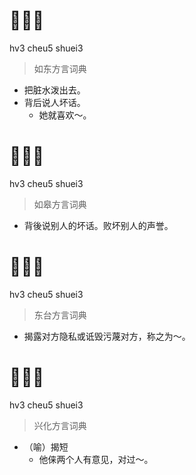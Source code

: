 # 𢮎臭水
hv3 cheu5 shuei3
> 如东方言词典
- 把脏水泼出去。
- 背后说人坏话。
  - 她就喜欢～。

# 𢮎臭水
hv3 cheu5 shuei3
> 如皋方言词典
- 背後说别人的坏话。败坏别人的声誉。

# 𢮎臭水
hv3 cheu5 shuei3
> 东台方言词典
- 揭露对方隐私或诋毁污蔑对方，称之为～。

# 𢮎臭水
hv3 cheu5 shuei3
> 兴化方言词典
- （喻）揭短
  - 他俫两个人有意见，对过～。
